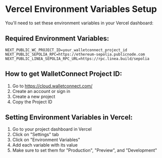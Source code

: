 # Vercel Environment Variables Setup

You'll need to set these environment variables in your Vercel dashboard:

## Required Environment Variables:

```
NEXT_PUBLIC_WC_PROJECT_ID=your_walletconnect_project_id
NEXT_PUBLIC_SEPOLIA_RPC=https://ethereum-sepolia.publicnode.com
NEXT_PUBLIC_LINEA_SEPOLIA_RPC_URL=https://rpc.linea.build/sepolia
```

## How to get WalletConnect Project ID:
1. Go to https://cloud.walletconnect.com/
2. Create an account or sign in
3. Create a new project
4. Copy the Project ID

## Setting Environment Variables in Vercel:
1. Go to your project dashboard in Vercel
2. Click on "Settings" tab
3. Click on "Environment Variables"
4. Add each variable with its value
5. Make sure to set them for "Production", "Preview", and "Development"
